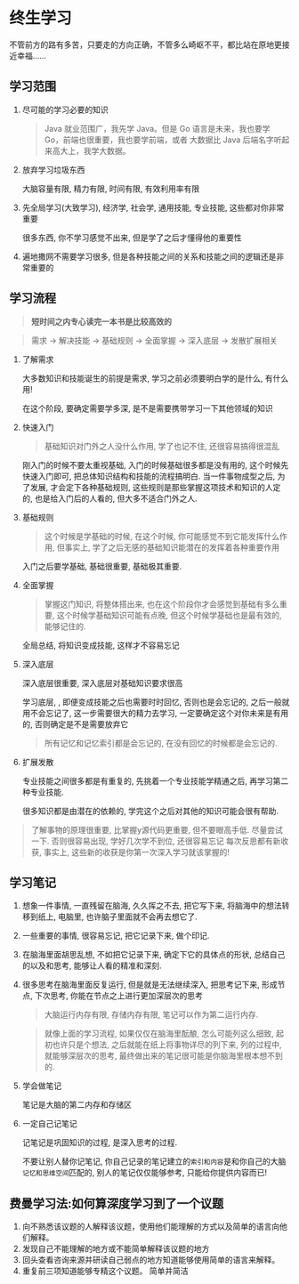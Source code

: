 # 终生学习

不管前方的路有多苦，只要走的方向正确，不管多么崎岖不平，都比站在原地更接近幸福……

## 学习范围

1. 尽可能的学习必要的知识
   
   > Java 就业范围广，我先学 Java。但是 Go 语言是未来，我也要学 Go，前端也很重要，我也要学前端，或者 大数据比 Java 后端名字听起来高大上，我学大数据。

2. 放弃学习垃圾东西
   
   大脑容量有限, 精力有限, 时间有限, 有效利用率有限

3. 先全局学习(大致学习), 经济学, 社会学, 通用技能, 专业技能, 这些都对你非常重要
   
   很多东西, 你不学习感觉不出来, 但是学了之后才懂得他的重要性

4. 遍地撒网不需要学习很多, 但是各种技能之间的关系和技能之间的逻辑还是非常重要的

## 学习流程

> **短时间之内专心读完一本书是比较高效的**

> 需求 -> 解决技能 -> 基础规则 -> 全面掌握 -> 深入底层 -> 发散扩展相关

1. 了解需求
   
   大多数知识和技能诞生的前提是需求, 学习之前必须要明白学的是什么, 有什么用!

   在这个阶段, 要确定需要学多深, 是不是需要携带学习一下其他领域的知识

2. 快速入门
   
   > 基础知识对门外之人没什么作用, 学了也记不住, 还很容易搞得很混乱
   
   刚入门的时候不要太重视基础, 入门的时候基础很多都是没有用的, 这个时候先快速入门即可, 把总体知识结构和技能的流程搞明白.
   当一件事物成型之后, 为了发展, 才会定下各种基础规则, 这些规则是那些掌握这项技术和知识的人定的, 也是给入门后的人看的, 但大多不适合门外之人.

3. 基础规则

   > 这个时候是学基础的时候, 在这个时候, 你可能感觉不到它能发挥什么作用, 但事实上, 学了之后无感的基础知识能潜在的发挥着各种重要作用

   入门之后要学基础, 基础很重要, 基础极其重要.

4. 全面掌握

   > 掌握这门知识, 将整体搭出来, 也在这个阶段你才会感觉到基础有多么重要, 这个时候学基础知识可能有点晚, 但这个时候学基础也是最有效的, 能够记住的.
   
   全局总结, 将知识变成技能, 这样才不容易忘记

5. 深入底层
   
   深入底层很重要, 深入底层对基础知识要求很高

   学习底层, , 即便变成技能之后也需要时时回忆, 否则也是会忘记的, 之后一般就用不会忘记了, 这一步需要很大的精力去学习, 一定要确定这个对你未来是有用的, 否则确定是不是需要放弃它

   > 所有记忆和记忆索引都是会忘记的, 在没有回忆的时候都是会忘记的.

6. 扩展发散
   
   专业技能之间很多都是有重复的, 先挑着一个专业技能学精通之后, 再学习第二种专业技能.

   很多知识都是由潜在的依赖的, 学完这个之后对其他的知识可能会很有帮助.

> 了解事物的原理很重要, 比掌握y源代码更重要, 但不要眼高手低. 尽量尝试一下.
> 否则很容易出现, 学好几次学不到位, 还很容易忘记
> 每次反思都有新收获, 事实上, 这些新的收获是你第一次深入学习就该掌握的!

## 学习笔记

1. 想象一件事情, 一直残留在脑海, 久久挥之不去, 把它写下来, 将脑海中的想法转移到纸上, 电脑里, 也许脑子里面就不会再去想它了.
   
2. 一些重要的事情, 很容易忘记, 把它记录下来, 做个印记.
   
3. 在脑海里面胡思乱想, 不如把它记录下来, 确定下它的具体点的形状, 总结自己的以及和思考, 能够让人看的精准和深刻.
   
4. 很多思考在脑海里面反复运行, 但是就是无法继续深入, 把思考记下来, 形成节点, 下次思考, 你能在节点之上进行更加深层次的思考
   
   > 大脑运行内存有限, 存储内存有限, 笔记可以作为第二运行内存.

   > 就像上面的学习流程, 如果仅仅在脑海里酝酿, 怎么可能列这么细致, 起初也许只是个想法, 之后就能在纸上将事物详尽的列下来, 列的过程中, 就能够深层次的思考, 最终做出来的笔记很可能是你脑海里根本想不到的.
   
5. 学会做笔记
   
   笔记是大脑的第二内存和存储区

6. 一定自己记笔记

   记笔记是巩固知识的过程, 是深入思考的过程.

   不要让别人替你记笔记, 你自己记录的笔记建立的`索引和内容`是和你自己的大脑`记忆和思维空间`匹配的, 别人的笔记仅仅能够参考, 只能给你提供内容而已!

## 费曼学习法:如何算深度学习到了一个议题

1. 向不熟悉该议题的人解释该议题，使用他们能理解的方式以及简单的语言向他们解释。
2. 发现自己不能理解的地方或不能简单解释该议题的地方
3. 回头查看咨询来源并研读自己弱点的地方知道能够使用简单的语言来解释。
4. 重复前三项知道能够专精这个议题。
   简单并简洁
